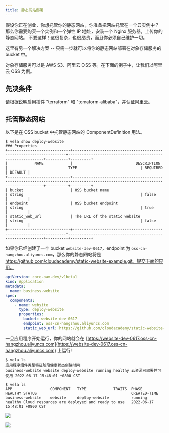 ```yaml
---
title: 静态网站部署
---
```


假设你正在创业，你想托管你的静态网站，你准备把网站托管在一个云实例中？
那么你需要购买一个实例和一个弹性 IP 地址，安装一个 Nginx 服务器，上传你的静态网站。
不要这样！这很复杂，也很昂贵，而且你必须自己维护一切。

这里有另一个解决方案 -- 只需一步就可以将你的静态网站部署在对象存储服务的 bucket 中。

对象存储服务可以是 AWS S3、阿里云 OSS 等。在下面的例子中，让我们以阿里云 OSS 为例。

## 先决条件

请根据[说明](https://kubevela.io/docs/next/reference/addons/terraform)启用插件 "terraform" 和 "terraform-alibaba"，并认证阿里云。

## 托管静态网站

以下是在 OSS bucket 中托管静态网站的 ComponentDefinition 用法。

```shell
$ vela show deploy-website
### Properties
+----------------------------+-------------------------------------------------------------------+-----------------------------------------------------------+----------+---------+
|            NAME            |                            DESCRIPTION                            |                           TYPE                            | REQUIRED | DEFAULT |
+----------------------------+-------------------------------------------------------------------+-----------------------------------------------------------+----------+---------+
| bucket                     | OSS bucket name                                                   | string                                                    | false    |         |
| endpoint                   | OSS bucket endpoint                                               | string                                                    | true     |         |
| static_web_url             | The URL of the static website                                     | string                                                    | false    |         |
+----------------------------+-------------------------------------------------------------------+-----------------------------------------------------------+----------+---------+
```

如果你已经创建了一个 bucket `website-dev-0617`，endpoint 为 `oss-cn-hangzhou.aliyuncs.com`，那么你的静态网站将是
https://github.com/cloudacademy/static-website-example.git。提交下面的应用。

```yaml
apiVersion: core.oam.dev/v1beta1
kind: Application
metadata:
  name: business-website
spec:
  components:
    - name: website
      type: deploy-website
      properties:
        bucket: website-dev-0617
        endpoint: oss-cn-hangzhou.aliyuncs.com
        static_web_url: https://github.com/cloudacademy/static-website-example.git

```

一旦应用程序开始运行，你的网站就会在 [https://website-dev-0617.oss-cn-hangzhou.aliyuncs.com](https://website-dev-0617.oss-cn-hangzhou.aliyuncs.com) 上运行!

```shell
$ vela ls
应用程序组件类型特征阶段健康状态创建时间
business-website website deploy-website running healthy 云资源已部署并可使用 2022-06-17 15:48:01 +0800 CST

```

```shell
$ vela ls
APP             	COMPONENT	TYPE          	TRAITS	PHASE  	HEALTHY	STATUS                                       	CREATED-TIME
business-website	website  	deploy-website	      	running	healthy	Cloud resources are deployed and ready to use	2022-06-17 15:48:01 +0800 CST

```

![](../../../resources/deploy-website-snaphost-index.jpg)

![](../../../resources/deploy-website-snaphost-about.jpg)
